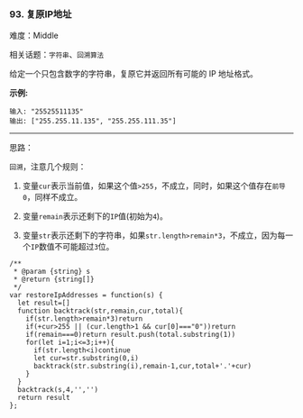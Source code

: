### 93. 复原IP地址

难度：Middle

相关话题：`字符串`、`回溯算法`

给定一个只包含数字的字符串，复原它并返回所有可能的 IP 地址格式。



**示例:** 



```
输入: "25525511135"
输出: ["255.255.11.135", "255.255.111.35"]
```



-----

思路：

`回溯`，注意几个规则：

1. 变量`cur`表示当前值，如果这个值`>255`，不成立，同时，如果这个值存在`前导0`，同样不成立。

2. 变量`remain`表示还剩下的`IP`值(初始为`4`)。

3. 变量`str`表示还剩下的字符串，如果`str.length>remain*3`，不成立，因为每一个`IP`数值不可能超过`3`位。

```
/**
 * @param {string} s
 * @return {string[]}
 */
var restoreIpAddresses = function(s) {
  let result=[]
  function backtrack(str,remain,cur,total){
    if(str.length>remain*3)return
    if(+cur>255 || (cur.length>1 && cur[0]==="0"))return
    if(remain===0)return result.push(total.substring(1))
    for(let i=1;i<=3;i++){
      if(str.length<i)continue
      let cur=str.substring(0,i)
      backtrack(str.substring(i),remain-1,cur,total+'.'+cur)
    }
  }
  backtrack(s,4,'','')
  return result
};
```

